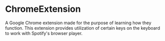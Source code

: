 # ChromeExtension
A Google Chrome extension made for the purpose of learning how they function. This extension provides utilization of certain keys on the keyboard to work with Spotify's browser player.
